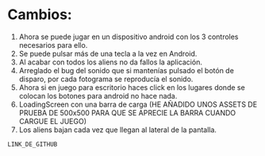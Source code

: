 # Cambios:
1. Ahora se puede jugar en un dispositivo android con los 3 controles necesarios para ello.
2. Se puede pulsar más de una tecla a la vez en Android.
3. Al acabar con todos los aliens no da fallos la aplicación.
4. Arreglado el bug del sonido que si mantenías pulsado el botón de disparo, por cada fotograma se reproducía el sonido.
5. Ahora si en juego para escritorio haces click en los lugares donde se colocan los botones para android no hace nada.
6. LoadingScreen con una barra de carga (HE AÑADIDO UNOS ASSETS DE PRUEBA DE 500x500 PARA QUE SE APRECIE LA BARRA CUANDO CARGUE EL JUEGO)
7. Los aliens bajan cada vez que llegan al lateral de la pantalla.
```
LINK_DE_GITHUB
```
